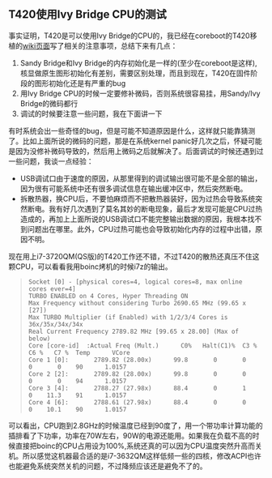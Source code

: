 ## T420使用Ivy Bridge CPU的测试

事实证明，T420是可以使用Ivy Bridge的CPU的，我已经在coreboot的T420移植的[wiki页面](https://www.coreboot.org/Board:lenovo/t420)写了相关的注意事项，总结下来有几点：

1. Sandy Bridge和Ivy Bridge的内存初始化是一样的(至少在coreboot是这样),核显做原生图形初始化有差别，需要区别处理，而且到现在，T420在固件阶段的图形初始化还是有严重的bug  
2. 用Ivy Bridge CPU的时候一定要修补微码，否则系统很容易挂，用Sandy/Ivy Bridge的微码都行  
3. 调试的时候要注意一些问题，我在下面讲一下

有时系统会出一些奇怪的bug，但是可能不知道原因是什么，这样就只能靠猜测了。比如上面所说的微码的问题，那是在系统kernel panic好几次之后，怀疑可能是因为没修补微码导致的，然后用上微码之后就解决了。后面调试的时候还遇到过一些问题，我谈一点经验：

* USB调试口由于速度的原因，从那里得到的调试输出很可能不是全部的输出，因为很有可能系统中还有很多调试信息在输出缓冲区中，然后突然断电。  
* 拆散热器，换CPU后，不要怕麻烦而不把散热器装好，因为过热会导致系统突然断电。我有好几次遇到了莫名其妙的断电现象，最后才发现可能是CPU过热造成的，再加上上面所说的USB调试口不能完整输出数据的原因，我根本找不到问题出在哪里。此外，CPU过热可能也会导致初始化内存的过程中出错，原因不明。

现在用上i7-3720QM(QS版)的T420工作还不错，不过T420的散热还真压不住这颗CPU，可以看看我用boinc烤机的时候i7z的输出。

> ```
> Socket [0] - [physical cores=4, logical cores=8, max online cores ever=4]
> TURBO ENABLED on 4 Cores, Hyper Threading ON
> Max Frequency without considering Turbo 2690.65 MHz (99.65 x [27])
> Max TURBO Multiplier (if Enabled) with 1/2/3/4 Cores is  36x/35x/34x/34x
> Real Current Frequency 2789.82 MHz [99.65 x 28.00] (Max of below)
> Core [core-id]  :Actual Freq (Mult.)      C0%   Halt(C1)%  C3 %   C6 %   C7 %  Temp      VCore
> Core 1 [0]:       2789.82 (28.00x)      99.8       0       0       0       0    90      1.0157
> Core 2 [2]:       2789.82 (28.00x)      99.8       0       0       0       0    94      1.0157
> Core 3 [4]:       2788.27 (27.98x)      88.4       0       1       0    11.3    91      1.0157
> Core 4 [6]:       2788.61 (27.98x)      88.4       0       0       0    10.1    90      1.0157
> ```

可以看出，CPU跑到2.8GHz的时候温度已经到90度了，用一个带功率计算功能的插排看了下功率，功率在70W左右，90W的电源还能用。如果我在负载不高的时候直接把boinc的CPU占用设为100%,系统还真的可以因为CPU温度突然升高而关机。所以感觉这机器最合适的是i7-3632QM这样低频一些的四核，修改ACPI也许也能避免系统突然关机的问题，不过降频应该还是避免不了的。
